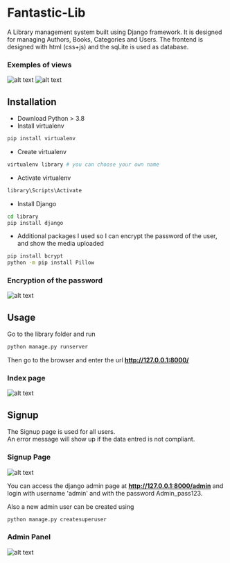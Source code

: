 # Fantastic-Lib
A Library management system built using Django framework. It is designed for managing Authors, Books, Categories and Users. 
The frontend is designed with html (css+js) and the sqLite is used as database.

### Exemples of views
![alt text](https://i.postimg.cc/tRvgBYg2/pic3.png)
![alt text](https://i.postimg.cc/jdWSmtwK/pic4.png)
## Installation
* Download Python > 3.8
* Install virtualenv  
```bash
pip install virtualenv
```
* Create virtualenv
```bash
virtualenv library # you can choose your own name
```
* Activate virtualenv
```bash
library\Scripts\Activate
```
* Install Django
```bash
cd library
pip install django
```
* Additional packages I used so I can encrypt the password of the user, and show the media uploaded
```bash
pip install bcrypt
python -m pip install Pillow
```
### Encryption of the password
![alt text](https://i.postimg.cc/NfWjwSmX/pic6.png)

## Usage

Go to the library folder and run

```bash
python manage.py runserver
```

Then go to the browser and enter the url **http://127.0.0.1:8000/**

### Index page
![alt text](https://i.postimg.cc/C55xFVcG/pic1.png)

## Signup

The Signup page is used for all users.  
An error message will show up if the data entred is not compliant.   

### Signup Page
![alt text](https://i.postimg.cc/XJQvSvkN/pic2.png)

You can access the django admin page at **http://127.0.0.1:8000/admin** and login with username 'admin' and with the password Admin_pass123.

Also a new admin user can be created using

```bash
python manage.py createsuperuser
```
### Admin Panel
![alt text](https://i.postimg.cc/zvQXvPQ9/pic5.png)




  
  

